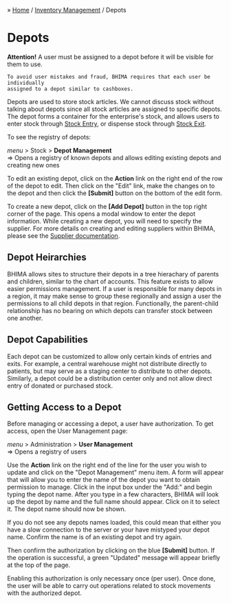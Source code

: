 &raquo; [Home](../index.md) / [Inventory Management](./index.md) / Depots

# Depots

<div class="bs-callout bs-callout-warning">
  <p>
    <b>Attention!</b> A user must be assigned to a depot before it will be visible
    for them to use.

    To avoid user mistakes and fraud, BHIMA requires that each user be individually
    assigned to a depot similar to cashboxes.
  </p>
</div>

Depots are used to store stock articles.  We cannot discuss stock without
talking about depots since all stock articles are assigned to specific
depots. The depot forms a container for the enterprise's stock, and allows
users to enter stock through [Stock Entry](./movement.entry.md), or dispense
stock through [Stock Exit](./movement.exit.md).

To see the registry of depots:

<div class="bs-callout bs-callout-success">
  <p>
  <i>menu</i> > Stock > <strong>Depot Management</strong> <br>
   &rArr; Opens a registry of known depots and allows editing existing depots and creating new ones
  </p>
</div>

To edit an existing depot, click on the **Action** link on the right end of
the row of the depot to edit.  Then click on the "Edit" link, make the changes
on to the depot and then click the **[Submit]** button on the bottom of the
edit form.

To create a new depot, click on the **[Add Depot]** button in the top right
corner of the page.  This opens a modal window to enter the depot information.
While creating a new depot, you will need to specify the supplier.  For more
details on creating and editing suppliers within BHIMA, please see the
[Supplier documentation](./supplier.md).


## Depot Heirarchies
BHIMA allows sites to structure their depots in a tree hierachary of parents
and children, similar to the chart of accounts.  This feature exists to allow
easier permissions management.  If a user is responsible for many depots in a
region, it may make sense to group these regionally and assign a user the
permissions to all child depots in that region.  Functionally, the
parent-child relationship has no bearing on which depots can transfer stock
between one another.


## Depot Capabilities
Each depot can be customized to allow only certain kinds of entries and exits.
For example, a central warehouse might not distribute directly to patients,
but may serve as a staging center to distribute to other depots.  Similarly, a
depot could be a distribution center only and not allow direct entry of
donated or purchased stock.

## Getting Access to a Depot
Before managing or accessing a depot, a user have authorization. To get
access, open the User Management page:

<div class="bs-callout bs-callout-success">
  <p>
  <i>menu</i> > Administration > <strong>User Management</strong> <br>
   &rArr; Opens a registry of users
  </p>
</div>

Use the **Action** link on the right end of the line for the user you wish to
update and click on the "Depot Management" menu item.  A form will appear that
will allow you to enter the name of the depot you want to obtain permission to
manage. Click in the input box under the "Add:" and begin typing the depot
name. After you type in a few characters, BHIMA will look up the depot by name
and the full name should appear. Click on it to select it. The depot name
should now be shown.

If you do not see any depots names loaded, this could mean that either you
have a slow connection to the server or your have mistyped your depot
name. Confirm the name is of an existing depot and try again.

Then confirm the authorization by clicking on the blue **[Submit]** button.
If the operation is successful, a green "Updated" message will appear briefly
at the top of the page.

Enabling this authorization is only necessary once (per user). Once done, the
user will be able to carry out operations related to stock movements with the
authorized depot.
